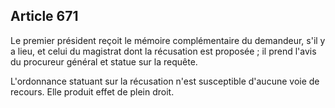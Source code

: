 Article 671
----
Le premier président reçoit le mémoire complémentaire du demandeur, s'il y a
lieu, et celui du magistrat dont la récusation est proposée ; il prend l'avis du
procureur général et statue sur la requête.

L'ordonnance statuant sur la récusation n'est susceptible d'aucune voie de
recours. Elle produit effet de plein droit.
